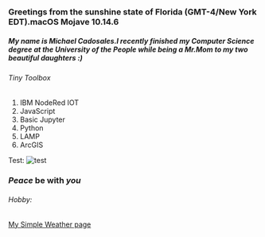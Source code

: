 ### Greetings from the sunshine state of Florida (GMT-4/New York EDT).macOS Mojave 10.14.6
##### My name is Michael Cadosales.I recently finished my Computer Science degree at the University of the People while being a Mr.Mom to my two beautiful daughters :)
###### Tiny Toolbox
1. IBM NodeRed IOT
2. JavaScript 
3. Basic Jupyter 
4. Python 
5. LAMP  
6. ArcGIS

Test:
![test](https://www.ssd.noaa.gov/jma/twpac/ft-l.gif)

### *Peace* be with  *you*


###### Hobby:
[My Simple Weather page]( https://www.arcgis.com/home/webmap/viewer.html?webmap=5e7f16de8339411b900cd9cafefb4bda)

